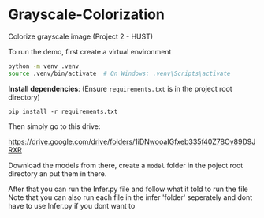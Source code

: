 # Grayscale-Colorization
Colorize grayscale image (Project 2 - HUST)

To run the demo, first create a virtual environment

```bash
python -m venv .venv
source .venv/bin/activate  # On Windows: .venv\Scripts\activate
```

 **Install dependencies**:
    (Ensure `requirements.txt` is in the project root directory)
```
pip install -r requirements.txt
```

Then simply go to this drive: 

https://drive.google.com/drive/folders/1iDNwooaIGfxeb335f40Z78Ov89D9JRXR


Download the models from there, create a `model` folder in the poject root directory an put them in there.

After that you can run the Infer.py file and follow what it told to run the file  
Note that you can also run each file in the infer 'folder' seperately and dont have to use Infer.py if you dont want to